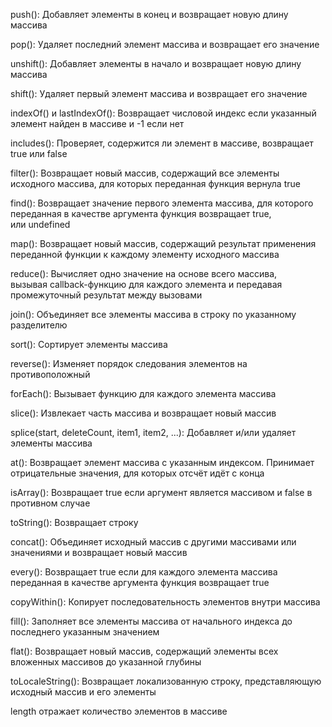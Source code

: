 push(): Добавляет элементы в конец и возвращает новую длину массива

pop(): Удаляет последний элемент массива и возвращает его значение

unshift(): Добавляет элементы в начало и возвращает новую длину массива

shift(): Удаляет первый элемент массива и возвращает его значение

indexOf() и lastIndexOf(): Возвращает числовой индекс если указанный элемент найден в массиве и -1 если нет

includes(): Проверяет, содержится ли элемент в массиве, возвращает true или false

filter(): Возвращает новый массив, содержащий все элементы исходного массива, для которых переданная функция вернула true

find(): Возвращает значение первого элемента массива, для которого переданная в качестве аргумента функция возвращает true, или undefined

map(): Возвращает новый массив, содержащий результат применения переданной функции к каждому элементу исходного массива

reduce(): Вычисляет одно значение на основе всего массива, вызывая callback-функцию для каждого элемента и передавая промежуточный результат между вызовами

join(): Объединяет все элементы массива в строку по указанному разделителю

sort(): Сортирует элементы массива

reverse(): Изменяет порядок следования элементов на противоположный

forEach(): Вызывает функцию для каждого элемента массива

slice(): Извлекает часть массива и возвращает новый массив

splice(start, deleteCount, item1, item2, ...): Добавляет и/или удаляет элементы массива

at(): Возвращает элемент массива с указанным индексом. Принимает отрицательные значения, для которых отсчёт идёт с конца

isArray(): Возвращает true если аргумент является массивом и false в противном случае

toString(): Возвращает строку

concat(): Объединяет исходный массив с другими массивами или значениями и возвращает новый массив

every(): Возвращает true если для каждого элемента массива переданная в качестве аргумента функция возвращает true

copyWithin(): Копирует последовательность элементов внутри массива

fill(): Заполняет все элементы массива от начального индекса до последнего указанным значением

flat(): Возвращает новый массив, содержащий элементы всех вложенных массивов до указанной глубины

toLocaleString(): Возвращает локализованную строку, представляющую исходный массив и его элементы

length отражает количество элементов в массиве